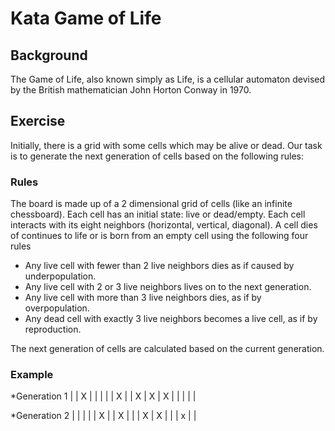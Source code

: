 # Kata Game of Life

## Background
The Game of Life, also known simply as Life, is a cellular automaton devised by the British mathematician John Horton Conway in 1970.

## Exercise
Initially, there is a grid with some cells which may be alive or dead. Our task is to generate the next generation of cells based on the following rules: 

### Rules
The board is made up of a 2 dimensional grid of cells (like an infinite chessboard).
Each cell has an initial state: live or dead/empty. 
Each cell interacts with its eight neighbors (horizontal, vertical, diagonal).
A cell dies of continues to life or is born from an empty cell using the following four rules

* Any live cell with fewer than 2 live neighbors dies as if caused by underpopulation.
* Any live cell with 2 or 3 live neighbors lives on to the next generation.
* Any live cell with more than 3 live neighbors dies, as if by overpopulation.
* Any dead cell with exactly 3 live neighbors becomes a live cell, as if by reproduction.

The next generation of cells are calculated based on the current generation.

### Example
*Generation 1
|   | X |   |
|   |   | X |
| X | X | X |
|   |   |   |

*Generation 2
|   |   |   |
| X |   | X |
|   | X | X |
|   | x |   |

